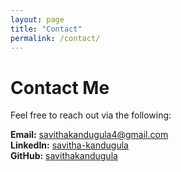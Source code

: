 ```yaml
---
layout: page
title: "Contact"
permalink: /contact/
---
```


# Contact Me

Feel free to reach out via the following:

**Email:** [savithakandugula4@gmail.com](mailto:savithakandugula4@gmail.com)  
**LinkedIn:** [savitha-kandugula](https://www.linkedin.com/in/savitha-kandugula)  
**GitHub:** [savithakandugula](https://github.com/savithakandugula)
